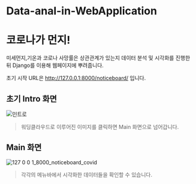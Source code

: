 # Data-anal-in-WebApplication
# 코로나가 먼지!
미세먼지,기온과 코로나 사망률은 상관관계가 있는지 데이터 분석 및 시각화를 진행한 뒤 Django를 이용해 웹페이지에 뿌려줍니다.


초기 시작 URL은 http://127.0.0.1:8000/noticeboard/ 입니다.


## 초기 Intro 화면
![인트로](https://user-images.githubusercontent.com/46741844/127413535-a4bc1560-2781-4b7f-a6b7-ceef5397b60a.PNG)
> 워딩클라우드로 이루어진 이미지를 클릭하면 Main 화면으로 넘어갑니다.

## Main 화면
![127 0 0 1_8000_noticeboard_covid](https://user-images.githubusercontent.com/46741844/127414774-074977be-0331-4144-98ad-10daa253a428.png)
> 각각의 메뉴바에서 시각화한 데이터들을 확인할 수 있습니다.
